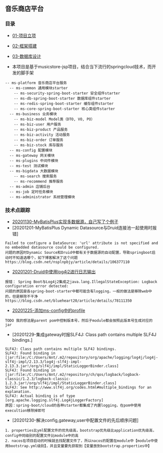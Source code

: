 ## 音乐商店平台
### 目录
* [01-项目立项](ms-doc/requirement/01-项目立项.md)
* [02-框架搭建](#02-框架搭建)
* [03-数据库设计](#03-数据库设计)

* 本项目是基于musicstore-jsp项目，结合当下流行的springcloud技术，而开发的脚手架
```
-- ms-platform 音乐商店平台服务
  -- ms-common 通用模块starter
    -- ms-security-spring-boot-starter 安全组件starter
    -- ms-db-spring-boot-starter 数据库组件starter
    -- ms-redis-spring-boot-starter 缓存组件starter
    -- ms-core-spring-boot-starter 核心类组件starter
  -- ms-business 业务模块
    -- ms-biz-model Model类（DTO, VO, PO）
    -- ms-biz-user 用户服务
    -- ms-biz-product 产品服务
    -- ms-biz-activity 活动服务
    -- ms-biz-order 订单服务
    -- ms-biz-stock 库存服务
  -- ms-config 配置模块
  -- ms-gateway 网关模块
  -- ms-plugins 中间件模块
  -- ms-test 测试模块
  -- ms-bigdata 大数据模块
    -- ms-search 搜索服务
    -- ms-recommend 推荐服务
  -- ms-admin 店铺后台
  -- ms-job 定时任务模块
  -- ms-administrator 系统管理模块
```

### 技术点跟踪
* [20201130-MyBatisPlus实现多数据源，自己写了个例子](https://github.com/zhonghuasheng/Tutorial/blob/master/plugins/mybatis-plus.md)
* [20201201-MyBatisPlus Dynamic Datasource与Druid连接池一起使用时报错]
```
Failed to configure a DataSource: 'url' attribute is not specified and no embedded datasource could be configured.
问题的原因时Dynamic Source和Druid中都有关于数据源的自动配置，导致springboot启动时不知道选哪个，如下博客解决了这个问题
https://blog.csdn.net/nsplnpbjy/article/details/106377110
```
* [20201201-Druid中使用log4j2进行日志输出](https://github.com/alibaba/druid/wiki/Druid%E4%B8%AD%E4%BD%BF%E7%94%A8log4j2%E8%BF%9B%E8%A1%8C%E6%97%A5%E5%BF%97%E8%BE%93%E5%87%BA)
```
报错： Spring Boot与Log4j2集成之java.lang.IllegalStateException: Logback configuration error detected:
问题的原因是各spring-boot-starter中都可能含有logging，一般的做法是移除web中的，但是移除不干净
https://blog.csdn.net/blueheart20/article/details/78111350
```
* [20201225-添加ms-config中的profile]()
```
TODO 我的想法是parent pom中控制版本号，然后子module都会按照此版本号生成对应的jar
```
* [20201229-集成gateway时报SLF4J: Class path contains multiple SLF4J bindings.]
```
SLF4J: Class path contains multiple SLF4J bindings.
SLF4J: Found binding in [jar:file:/C:/Users/Ant/.m2/repository/org/apache/logging/log4j/log4j-slf4j-impl/2.13.3/log4j-slf4j-impl-2.13.3.jar!/org/slf4j/impl/StaticLoggerBinder.class]
SLF4J: Found binding in [jar:file:/C:/Users/Ant/.m2/repository/ch/qos/logback/logback-classic/1.2.3/logback-classic-1.2.3.jar!/org/slf4j/impl/StaticLoggerBinder.class]
SLF4J: See http://www.slf4j.org/codes.html#multiple_bindings for an explanation.
SLF4J: Actual binding is of type [org.apache.logging.slf4j.Log4jLoggerFactory]
原因：spring-boot/cloud的各种starter都集成了内置logging，在pom中使用execultion移除掉即可
```
* [20201230-解决config,gateway,user中配置文件的先后顺序问题]
```
1. properties比yml配置文件的优先级高，bootstrap优先级比application优先级高，config中同级别的配置文件比module中的高
2. nacos在项目启动的时候就去找配置文件了，所以nacos的配置在module中【module中使用bootstrap.yml级别】，并且变量要先获取到【变量放到bootstrap.properties中】
```